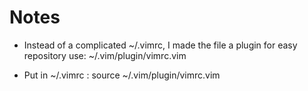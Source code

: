 # Notes

 * Instead of a complicated ~/.vimrc, I made the file a plugin for easy repository use:
	~/.vim/plugin/vimrc.vim

 * Put in ~/.vimrc :
		source ~/.vim/plugin/vimrc.vim
